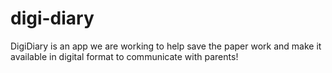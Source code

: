 # digi-diary
DigiDiary is an app we are working to help save the paper work and make it available in digital format to communicate with parents!
